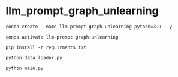 # llm_prompt_graph_unlearning


```shell
conda create --name llm-prompt-graph-unlearning python=3.9 --y

conda activate llm-prompt-graph-unlearning

pip install -r requirments.txt

python data_loader.py

python main.py
```